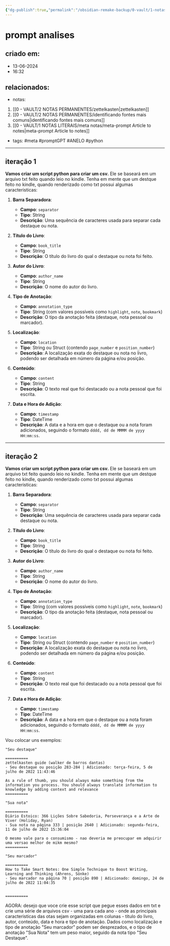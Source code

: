```yaml
---
{"dg-publish":true,"permalink":"/obsidian-remake-backup/0-vault/1-notas-literais/anelo/criando-um-script-python-para-analisar-highlights-kindle/","tags":["meta","promptGPT","ANELO","python"],"dgHomeLink":true,"dgShowLocalGraph":true,"dgShowFileTree":true,"dgEnableSearch":true,"noteIcon":""}
---
```


# prompt analises

## criado em: 
- 13-06-2024
- 16:32
## relacionados:
- notas:
1. [[0 - VAULT/2 NOTAS PERMANENTES/zettelkasten\|zettelkasten]]
2. [[0 - VAULT/2 NOTAS PERMANENTES/identificando fontes mais comuns\|identificando fontes mais comuns]]
3. [[0 - VAULT/1 NOTAS LITERAIS/meta notas/meta-prompt Article to notes\|meta-prompt Article to notes]]
- tags: #meta #promptGPT #ANELO #python 
---
## iteração 1

**Vamos criar um script python para criar um csv.**
Ele se baseará em um arquivo txt feito quando leio no kindle.
Tenha em mente que um destque feito no kindle, quando renderizado como txt possui algumas caracteristicas:

1. **Barra Separadora**:
   - **Campo**: `separator`
   - **Tipo**: String
   - **Descrição**: Uma sequência de caracteres usada para separar cada destaque ou nota.

2. **Título do Livro**:
   - **Campo**: `book_title`
   - **Tipo**: String
   - **Descrição**: O título do livro do qual o destaque ou nota foi feito.

3. **Autor do Livro**:
   - **Campo**: `author_name`
   - **Tipo**: String
   - **Descrição**: O nome do autor do livro.

4. **Tipo de Anotação**:
   - **Campo**: `annotation_type`
   - **Tipo**: String (com valores possíveis como `highlight`, `note`, `bookmark`)
   - **Descrição**: O tipo da anotação feita (destaque, nota pessoal ou marcador).

5. **Localização**:
   - **Campo**: `location`
   - **Tipo**: String ou Struct (contendo `page_number` e `position_number`)
   - **Descrição**: A localização exata do destaque ou nota no livro, podendo ser detalhada em número da página e/ou posição.

6. **Conteúdo**:
   - **Campo**: `content`
   - **Tipo**: String
   - **Descrição**: O texto real que foi destacado ou a nota pessoal que foi escrita.

7. **Data e Hora de Adição**:
   - **Campo**: `timestamp`
   - **Tipo**: DateTime
   - **Descrição**: A data e a hora em que o destaque ou a nota foram adicionados, seguindo o formato `dddd, dd de MMMM de yyyy HH:mm:ss`.

---
## iteração 2

**Vamos criar um script python para criar um csv.**
Ele se baseará em um arquivo txt feito quando leio no kindle.
Tenha em mente que um destque feito no kindle, quando renderizado como txt possui algumas caracteristicas:

1. **Barra Separadora**:
   - **Campo**: `separator`
   - **Tipo**: String
   - **Descrição**: Uma sequência de caracteres usada para separar cada destaque ou nota.

2. **Título do Livro**:
   - **Campo**: `book_title`
   - **Tipo**: String
   - **Descrição**: O título do livro do qual o destaque ou nota foi feito.

3. **Autor do Livro**:
   - **Campo**: `author_name`
   - **Tipo**: String
   - **Descrição**: O nome do autor do livro.

4. **Tipo de Anotação**:
   - **Campo**: `annotation_type`
   - **Tipo**: String (com valores possíveis como `highlight`, `note`, `bookmark`)
   - **Descrição**: O tipo da anotação feita (destaque, nota pessoal ou marcador).

5. **Localização**:
   - **Campo**: `location`
   - **Tipo**: String ou Struct (contendo `page_number` e `position_number`)
   - **Descrição**: A localização exata do destaque ou nota no livro, podendo ser detalhada em número da página e/ou posição.

6. **Conteúdo**:
   - **Campo**: `content`
   - **Tipo**: String
   - **Descrição**: O texto real que foi destacado ou a nota pessoal que foi escrita.

7. **Data e Hora de Adição**:
   - **Campo**: `timestamp`
   - **Tipo**: DateTime
   - **Descrição**: A data e a hora em que o destaque ou a nota foram adicionados, seguindo o formato `dddd, dd de MMMM de yyyy HH:mm:ss`.

Vou colocar uns exemplos:
```
"Seu destaque"

==========
zettelkasten guide (walker de barros dantas)
- Seu destaque ou posição 283-284 | Adicionado: terça-feira, 5 de julho de 2022 11:43:46

As a rule of thumb, you should always make something from the information you process. You should always translate information to knowledge by adding context and relevance
==========

"Sua nota"

==========
Diário Estoico: 366 Lições Sobre Sabedoria, Perseverança e a Arte de Viver (Holiday, Ryan)
- Sua nota na página 333 | posição 2640 | Adicionado: segunda-feira, 11 de julho de 2022 15:36:04

O mesmo vale para o consumismo - nao deveria me preocupar em adquirir uma versao melhor de mikm mesmo?
==========

"Seu marcador"

==========
How to Take Smart Notes: One Simple Technique to Boost Writing, Learning and Thinking (Ahrens, Sönke)
- Seu marcador na página 70 | posição 890 | Adicionado: domingo, 24 de julho de 2022 11:04:35


==========
```


AGORA: desejo que voce crie esse script que pegue esses dados em txt e crie uma série de arquivos csv - uma para cada ano - onde as principais caracteristicas das otas sejam organizadas em colunas - titulo do livro, autor, conteúdo, data e hora e tipo de anotação. Dados como localização e tipo de anotação "Seu marcador" podem ser desprezados, e o tipo de anotação "Sua Nota" tem um peso maior, seguido da nota tipo "Seu Destaque".


